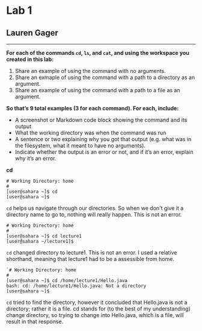 # Lab 1
## Lauren Gager
---
**For each of the commands `cd`, `ls`, and `cat`, and using the workspace you created in this lab:**
1. Share an example of using the command with no arguments.
2. Share an exmaple of using the command with a path to a directory as an argument.
3. Share an example of using the command with a path to a file as an argument.

**So that’s 9 total examples (3 for each command). For each, include:**

- A screenshot or Markdown code block showing the command and its output
- What the working directory was when the command was run
- A sentence or two explaining why you got that output (e.g. what was in the filesystem, what it meant to have no arguments).
- Indicate whether the output is an error or not, and if it’s an error, explain why it’s an error.

**cd**
```
# Working Directory: home
#
[user@sahara ~]$ cd
[user@sahara ~]$
```
`cd` helps us navigate through our directories. So when we don't give it a directory name to go to, nothing will really happen. This is not an error.

```
# Working Directory: home
#
[user@sahara ~]$ cd lecture1
[user@sahara ~/lecture1]$
```
`cd` changed directory to lecture1. This is not an error. I used a relative shorthand, meaning that lecture1 had to be a assessible from home.

```
`# Working Directory: home
#
[user@sahara ~]$ cd /home/lecture1/Hello.java
bash: cd: /home/lecture1/Hello.java: Not a directory
[user@sahara ~]$
```
`cd` tried to find the directory, however it concluded that Hello.java is not a directory; rather it is a file. cd stands for (to the best of my understanding) change directory, so trying to change into Hello.java, which is a file, will result in that response.
